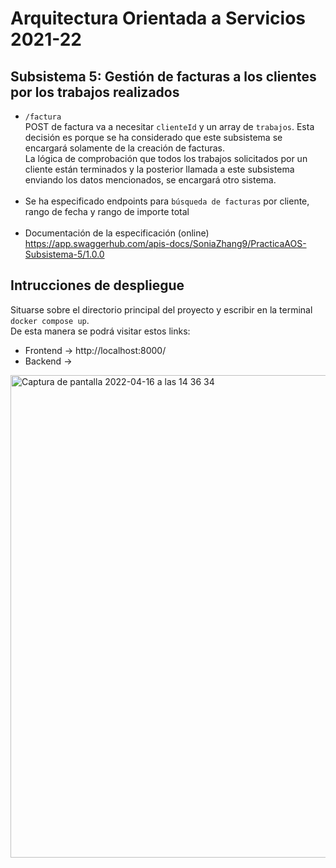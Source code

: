 # Arquitectura Orientada a Servicios 2021-22

## Subsistema 5: Gestión de facturas a los clientes por los trabajos realizados
- `/factura`<br /> 
POST de factura va a necesitar `clienteId` y un array de `trabajos`. Esta decisión es porque se ha considerado que este subsistema se encargará solamente de la creación de facturas.<br /> 
La lógica de comprobación que todos los trabajos solicitados por un cliente están terminados y la posterior llamada a este subsistema enviando los datos mencionados, se encargará otro sistema. <br /> <br/>
- Se ha especificado endpoints para `búsqueda de facturas` por cliente, rango de fecha y rango de importe total <br/><br/>
- Documentación de la especificación (online)
https://app.swaggerhub.com/apis-docs/SoniaZhang9/PracticaAOS-Subsistema-5/1.0.0 

## Intrucciones de despliegue
Situarse sobre el directorio principal del proyecto y escribir en la terminal `docker compose up`. <br/>
De esta manera se podrá visitar estos links:
- Frontend -> http://localhost:8000/
- Backend -> <br/>
<img width="772" alt="Captura de pantalla 2022-04-16 a las 14 36 34" src="https://user-images.githubusercontent.com/78765878/163675240-24e09782-3653-4e7d-aeaf-fbac877af12a.png"> 
